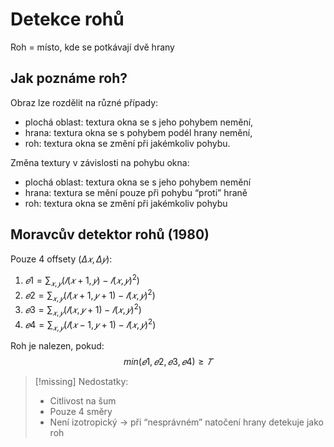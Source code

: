 # Detekce rohů
Roh = místo, kde se potkávají dvě hrany

## Jak poznáme roh?
Obraz lze rozdělit na různé případy:
- plochá oblast: textura okna se s jeho pohybem nemění,
- hrana: textura okna se s pohybem podél hrany nemění,
- roh: textura okna se změní při jakémkoliv pohybu.

Změna textury v závislosti na pohybu okna:
- plochá oblast: textura okna se s jeho pohybem nemění 
- hrana: textura se mění pouze při pohybu “proti” hraně 
- roh: textura okna se změní při jakémkoliv pohybu

## Moravcův detektor rohů (1980)
Pouze 4 offsety $(Δ𝑥, Δ𝑦)$: 
1. $𝑒1 = \sum_{𝑥,𝑦} (𝐼(𝑥 + 1, 𝑦) − 𝐼(𝑥, 𝑦)^2)$ 
2. $𝑒2 = \sum_{𝑥,𝑦} (𝐼(𝑥 + 1, 𝑦 + 1) − 𝐼(𝑥, 𝑦)^2)$
3. $𝑒3 = \sum_{𝑥,𝑦} (𝐼(𝑥, 𝑦 + 1) − 𝐼(𝑥, 𝑦)^2)$
4. $𝑒4 = \sum_{𝑥,𝑦} (𝐼(𝑥 − 1, 𝑦 + 1) − 𝐼(𝑥, 𝑦)^2)$ 

Roh je nalezen, pokud:
$$
min(𝑒1, 𝑒2, 𝑒3, 𝑒4) ≥ 𝑇 
$$
> [!missing] Nedostatky: 
> - Citlivost na šum 
> - Pouze 4 směry 
> - Není izotropický → při “nesprávném” natočení hrany detekuje jako roh